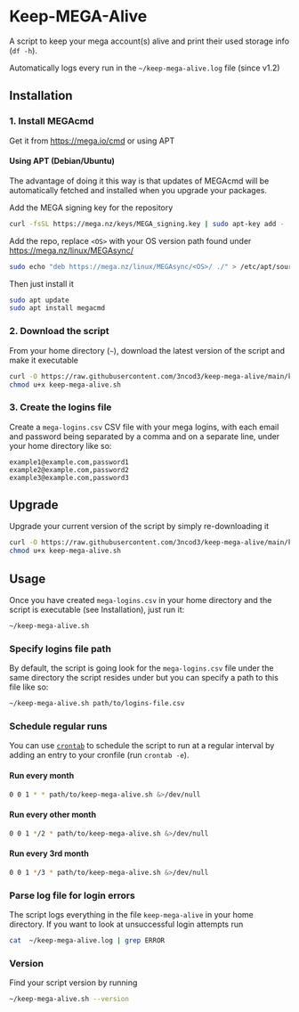 # Keep-MEGA-Alive

A script to keep your mega account(s) alive and print their used storage info
(`df -h`).

Automatically logs every run in the `~/keep-mega-alive.log` file (since v1.2)
## Installation

### 1. Install MEGAcmd

Get it from https://mega.io/cmd or using APT

#### Using APT (Debian/Ubuntu)

The advantage of doing it this way is that updates of MEGAcmd will be
automatically fetched and installed when you upgrade your packages.

Add the MEGA signing key for the repository

```sh
curl -fsSL https://mega.nz/keys/MEGA_signing.key | sudo apt-key add -
```

Add the repo, replace `<OS>` with your OS version path found under
https://mega.nz/linux/MEGAsync/

```sh
sudo echo "deb https://mega.nz/linux/MEGAsync/<OS>/ ./" > /etc/apt/sources.list.d/mega-nz.list
```

Then just install it

```sh
sudo apt update
sudo apt install megacmd
```

### 2. Download the script

From your home directory (`~`), download the latest version of the script and
make it executable

```sh
curl -O https://raw.githubusercontent.com/3ncod3/keep-mega-alive/main/keep-mega-alive.sh
chmod u+x keep-mega-alive.sh
```

### 3. Create the logins file

Create a `mega-logins.csv` CSV file with your mega logins, with each email and
password being separated by a comma and on a separate line, under your home
directory like so:

```csv
example1@example.com,password1
example2@example.com,password2
example3@example.com,password3
```

## Upgrade

Upgrade your current version of the script by simply re-downloading it

```sh
curl -O https://raw.githubusercontent.com/3ncod3/keep-mega-alive/main/keep-mega-alive.sh
chmod u+x keep-mega-alive.sh
```

## Usage

Once you have created `mega-logins.csv` in your home directory and the script is
executable (see Installation), just run it:

```sh
~/keep-mega-alive.sh
```

### Specify logins file path

By default, the script is going look for the `mega-logins.csv` file under the
same directory the script resides under but you can specify a path to this file
like so:

```sh
~/keep-mega-alive.sh path/to/logins-file.csv
```

### Schedule regular runs

You can use [`crontab`](https://linux.die.net/man/5/crontab) to schedule the
script to run at a regular interval by adding an entry to your cronfile (run
`crontab -e`).

#### Run every month

```sh
0 0 1 * * path/to/keep-mega-alive.sh &>/dev/null
```

#### Run every other month

```sh
0 0 1 */2 * path/to/keep-mega-alive.sh &>/dev/null
```

#### Run every 3rd month

```sh
0 0 1 */3 * path/to/keep-mega-alive.sh &>/dev/null
```

### Parse log file for login errors

The script logs everything in the file `keep-mega-alive` in your home directory. If you want to look at unsuccessful login attempts run

```sh
cat  ~/keep-mega-alive.log | grep ERROR
```

### Version

Find your script version by running

```sh
~/keep-mega-alive.sh --version
```